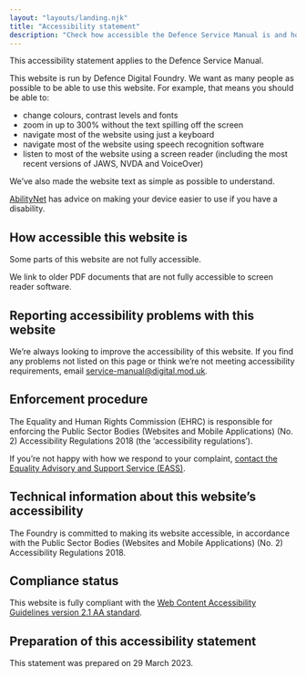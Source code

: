 ```yaml
---
layout: "layouts/landing.njk"
title: "Accessibility statement"
description: "Check how accessible the Defence Service Manual is and how to give feedback if you cannot use it."
---
```


This accessibility statement applies to the Defence Service Manual.

This website is run by Defence Digital Foundry. We want as many people as possible to be able to use this website. For example, that means you should be able to:

- change colours, contrast levels and fonts
- zoom in up to 300% without the text spilling off the screen
- navigate most of the website using just a keyboard
- navigate most of the website using speech recognition software
- listen to most of the website using a screen reader (including the most recent versions of JAWS, NVDA and VoiceOver)

We’ve also made the website text as simple as possible to understand.

[AbilityNet](https://www.gov.uk/government/publications/sample-accessibility-statement/sample-accessibility-statement-for-a-fictional-public-sector-website#:~:text=This%20website%20is,have%20a%20disability.) has advice on making your device easier to use if you have a disability.

## How accessible this website is

Some parts of this website are not fully accessible. 

We link to older PDF documents that are not fully accessible to screen reader software.


## Reporting accessibility problems with this website

We’re always looking to improve the accessibility of this website. If you find any problems not listed on this page or think we’re not meeting accessibility requirements, email [service-manual@digital.mod.uk](mailto:service-manual@digital.mod.uk?subject=Accessibility%20feedback).

## Enforcement procedure

The Equality and Human Rights Commission (EHRC) is responsible for enforcing the Public Sector Bodies (Websites and Mobile Applications) (No. 2) Accessibility Regulations 2018 (the ‘accessibility regulations’). 

If you’re not happy with how we respond to your complaint, [contact the Equality Advisory and Support Service (EASS)](https://www.gov.uk/government/publications/sample-accessibility-statement/sample-accessibility-statement-for-a-fictional-public-sector-website#:~:text=Enforcement%20procedure,Service%20(EASS).).


## Technical information about this website’s accessibility

The Foundry is committed to making its website accessible, in accordance with the Public Sector Bodies (Websites and Mobile Applications) (No. 2) Accessibility Regulations 2018.

## Compliance status

This website is fully compliant with the [Web Content Accessibility Guidelines version 2.1 AA standard](https://www.gov.uk/government/publications/sample-accessibility-statement/sample-accessibility-statement-for-a-fictional-public-sector-website#:~:text=This%20website%20is%20fully%20compliant%20with%20the%20Web%20Content%20Accessibility%20Guidelines%20version%202.1%20AA%20standard.).

## Preparation of this accessibility statement

This statement was prepared on 29 March 2023. 

